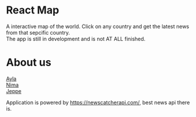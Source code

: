 # React Map

A interactive map of the world. Click on any country and get the latest news from that sepcific country.  
The app is still in development and is not AT ALL finished. 

# About us

[Ayla](https://github.com/aylacura)  
[Nima](https://github.com/n13a)  
[Jeppe](https://github.com/JeppeHauman)

 

Application is powered by https://newscatcherapi.com/, best news api there is. 
